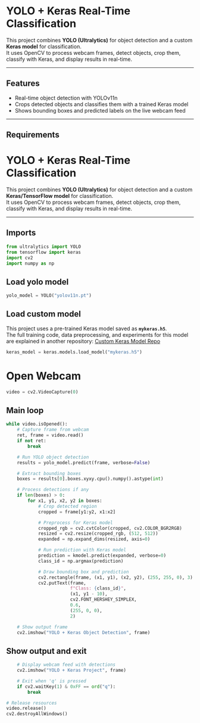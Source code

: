 # YOLO + Keras Real-Time Classification

This project combines **YOLO (Ultralytics)** for object detection and a custom **Keras model** for classification.  
It uses OpenCV to process webcam frames, detect objects, crop them, classify with Keras, and display results in real-time.  

---

## Features
- Real-time object detection with YOLOv11n  
- Crops detected objects and classifies them with a trained Keras model  
- Shows bounding boxes and predicted labels on the live webcam feed  

---
## Requirements


# YOLO + Keras Real-Time Classification

This project combines **YOLO (Ultralytics)** for object detection and a custom **Keras/TensorFlow model** for classification.  
It uses OpenCV to process webcam frames, detect objects, crop them, classify with Keras, and display results in real-time.  

---

## Imports
```python
from ultralytics import YOLO
from tensorflow import keras
import cv2
import numpy as np
```

## Load yolo model
```python
yolo_model = YOLO("yolov11n.pt")
```

## Load custom model

This project uses a pre-trained Keras model saved as **`mykeras.h5`**.  
The full training code, data preprocessing, and experiments for this model are explained in another repository:   [Custom Keras Model Repo](https://github.com/YOUR-USERNAME/keras-model-repo) 
```python
keras_model = keras.models.load_model("mykeras.h5")
```


# Open Webcam 
```python
video = cv2.VideoCapture(0)
```

## Main loop
```python
while video.isOpened():
    # Capture frame from webcam
    ret, frame = video.read()
    if not ret:
        break

    # Run YOLO object detection
    results = yolo_model.predict(frame, verbose=False)

    # Extract bounding boxes
    boxes = results[0].boxes.xyxy.cpu().numpy().astype(int)

    # Process detections if any
    if len(boxes) > 0:
        for x1, y1, x2, y2 in boxes:
            # Crop detected region
            cropped = frame[y1:y2, x1:x2]

            # Preprocess for Keras model
            cropped_rgb = cv2.cvtColor(cropped, cv2.COLOR_BGR2RGB)
            resized = cv2.resize(cropped_rgb, (512, 512))
            expanded = np.expand_dims(resized, axis=0)

            # Run prediction with Keras model
            prediction = kmodel.predict(expanded, verbose=0)
            class_id = np.argmax(prediction)

            # Draw bounding box and prediction
            cv2.rectangle(frame, (x1, y1), (x2, y2), (255, 255, 0), 3)
            cv2.putText(frame,
                        f"Class: {class_id}",
                        (x1, y1 - 10),
                        cv2.FONT_HERSHEY_SIMPLEX,
                        0.6,
                        (255, 0, 0),
                        2)

    # Show output frame
    cv2.imshow("YOLO + Keras Object Detection", frame)

```
## Show output and exit
```python
    # Display webcam feed with detections
    cv2.imshow("YOLO + Keras Project", frame)

    # Exit when 'q' is pressed
    if cv2.waitKey(1) & 0xFF == ord("q"):
        break

# Release resources
video.release()
cv2.destroyAllWindows()
```

    

